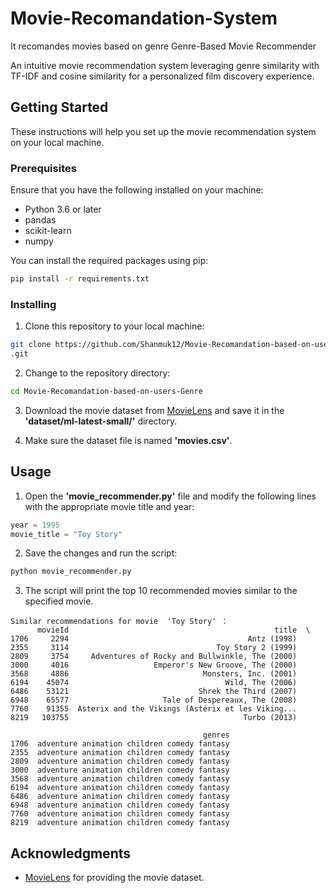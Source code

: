 # Movie-Recomandation-System
It recomandes movies based on genre
 Genre-Based Movie Recommender

An intuitive movie recommendation system leveraging genre similarity with TF-IDF and cosine similarity for a personalized film discovery experience.

## Getting Started

These instructions will help you set up the movie recommendation system on your local machine.

### Prerequisites

Ensure that you have the following installed on your machine:

- Python 3.6 or later
- pandas
- scikit-learn
- numpy

You can install the required packages using pip:

```sh
pip install -r requirements.txt
```

### Installing

1. Clone this repository to your local machine:

```sh
git clone https://github.com/Shanmuk12/Movie-Recomandation-based-on-users-Genre
.git
```

2. Change to the repository directory:

```sh
cd Movie-Recomandation-based-on-users-Genre

```

3. Download the movie dataset from [MovieLens](https://grouplens.org/datasets/movielens/) and save it in the **'dataset/ml-latest-small/'** directory.

4. Make sure the dataset file is named **'movies.csv'**.

## Usage

1. Open the **'movie_recommender.py'** file and modify the following lines with the appropriate movie title and year:

```python
year = 1995
movie_title = "Toy Story"
```

2. Save the changes and run the script:

```sh
python movie_recommender.py
```

3. The script will print the top 10 recommended movies similar to the specified movie.

```
Similar recommendations for movie  'Toy Story' ：
      movieId                                              title  \
1706     2294                                        Antz (1998)   
2355     3114                                 Toy Story 2 (1999)   
2809     3754     Adventures of Rocky and Bullwinkle, The (2000)   
3000     4016                   Emperor's New Groove, The (2000)   
3568     4886                              Monsters, Inc. (2001)   
6194    45074                                   Wild, The (2006)   
6486    53121                             Shrek the Third (2007)   
6948    65577                     Tale of Despereaux, The (2008)   
7760    91355  Asterix and the Vikings (Astérix et les Viking...   
8219   103755                                       Turbo (2013)   

                                           genres  
1706  adventure animation children comedy fantasy  
2355  adventure animation children comedy fantasy  
2809  adventure animation children comedy fantasy  
3000  adventure animation children comedy fantasy  
3568  adventure animation children comedy fantasy  
6194  adventure animation children comedy fantasy  
6486  adventure animation children comedy fantasy  
6948  adventure animation children comedy fantasy  
7760  adventure animation children comedy fantasy  
8219  adventure animation children comedy fantasy  
```


## Acknowledgments

* [MovieLens](https://grouplens.org/datasets/movielens/) for providing the movie dataset.
